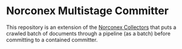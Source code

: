 # Norconex Multistage Committer

This repository is an extension of the [Norconex
Collectors](https://www.norconex.com/collectors/) that puts a crawled batch of
documents through a pipeline (as a batch) before committing to a contained
committer.


